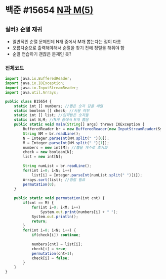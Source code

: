 # 백준 #15654 [N과 M(5)](https://www.acmicpc.net/submit/15654)
`실버3` `순열` `재귀` 
---
- 일반적인 순열 문제인데 N개 중에서 M개 뽑는다는 점이 다름
- 오름차순으로 출력해야해서 순열을 찾기 전에 정렬을 해줘야 함
- 순열 연습하기 괜찮은 문제인 듯?

### 전체코드
```jsx
import java.io.BufferedReader;
import java.io.IOException;
import java.io.InputStreamReader;
import java.util.Arrays;

public class B15654 {
	static int [] numbers; //뽑은 숫자 담을 배열
	static boolean [] check; //사용 여부
	static int [] list; //입력받은 숫자들
	static int N,M; //N개 중에서 M개 뽑음
	public static void main(String[] args) throws IOException {
		BufferedReader br = new BufferedReader(new InputStreamReader(System.in));
		String NM = br.readLine();
		N = Integer.parseInt(NM.split(" ")[0]);
		M = Integer.parseInt(NM.split(" ")[1]);
		numbers = new int[M]; //뽑을 개수로 초기화
		check = new boolean[N];
		list = new int[N];
		
		String numList = br.readLine();
		for(int i=0; i<N; i++)
			list[i] = Integer.parseInt(numList.split(" ")[i]);
		Arrays.sort(list); //정렬 필요
		permutation(0);
	}
	
	public static void permutation(int cnt) {
		if(cnt == M) {
			for(int i=0; i<M; i++)
				System.out.print(numbers[i] + " ");
			System.out.println();
			return;
		}
		for(int i=0; i<N; i++) {
			if(check[i]) continue;
			
			numbers[cnt] = list[i];
			check[i] = true;
			permutation(cnt+1);
			check[i] = false;
		}
	}
}
```
